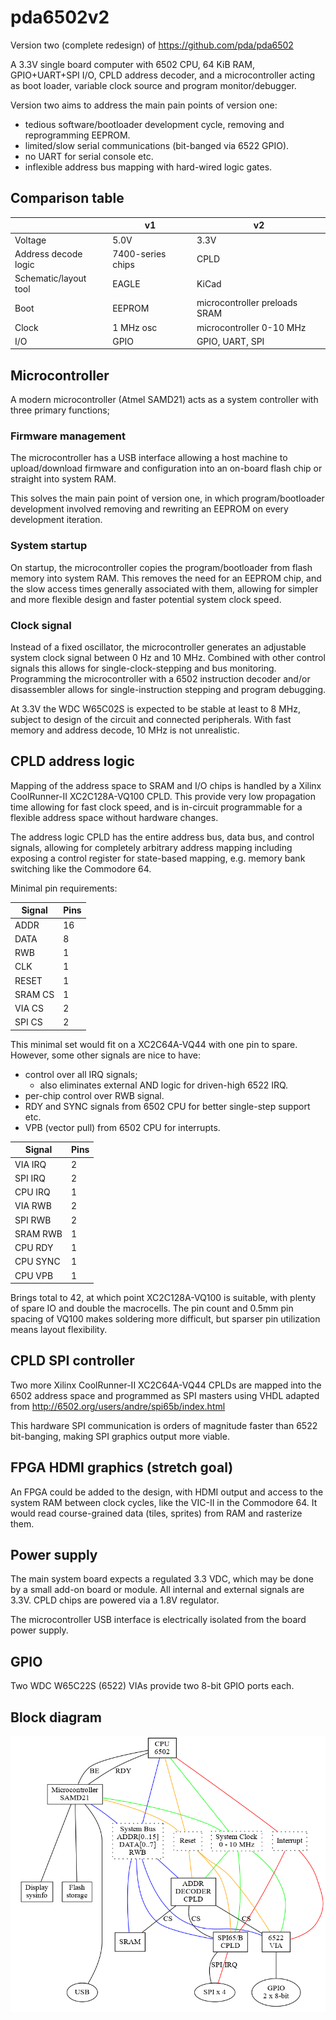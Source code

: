 pda6502v2
=========

Version two (complete redesign) of https://github.com/pda/pda6502

A 3.3V single board computer with 6502 CPU, 64 KiB RAM, GPIO+UART+SPI I/O, CPLD
address decoder, and a microcontroller acting as boot loader, variable clock
source and program monitor/debugger.

Version two aims to address the main pain points of version one:

* tedious software/bootloader development cycle, removing and reprogramming EEPROM.
* limited/slow serial communications (bit-banged via 6522 GPIO).
* no UART for serial console etc.
* inflexible address bus mapping with hard-wired logic gates.


Comparison table
----------------

|                       | v1                  | v2                             |
| --------------------- | ------------------- | ------------------------------ |
| Voltage               | 5.0V                | 3.3V                           |
| Address decode logic  | 7400-series chips   | CPLD                           |
| Schematic/layout tool | EAGLE               | KiCad                          |
| Boot                  | EEPROM              | microcontroller preloads SRAM  |
| Clock                 | 1 MHz osc           | microcontroller 0-10 MHz       |
| I/O                   | GPIO                | GPIO, UART, SPI                |


Microcontroller
---------------

A modern microcontroller (Atmel SAMD21) acts as a system controller with three
primary functions;

### Firmware management

The microcontroller has a USB interface allowing a host machine to
upload/download firmware and configuration into an on-board flash chip or
straight into system RAM.

This solves the main pain point of version one, in which program/bootloader
development involved removing and rewriting an EEPROM on every development
iteration.

### System startup

On startup, the microcontroller copies the program/bootloader from flash memory
into system RAM. This removes the need for an EEPROM chip, and the slow access
times generally associated with them, allowing for simpler and more flexible
design and faster potential system clock speed.

### Clock signal

Instead of a fixed oscillator, the microcontroller generates an adjustable
system clock signal between 0 Hz and 10 MHz. Combined with other control
signals this allows for single-clock-stepping and bus monitoring. Programming
the microcontroller with a 6502 instruction decoder and/or disassembler allows
for single-instruction stepping and program debugging.

At 3.3V the WDC W65C02S is expected to be stable at least to 8 MHz, subject to
design of the circuit and connected peripherals. With fast memory and address
decode, 10 MHz is not unrealistic.


CPLD address logic
------------------

Mapping of the address space to SRAM and I/O chips is handled by a Xilinx
CoolRunner-II XC2C128A-VQ100 CPLD.  This provide very low propagation time
allowing for fast clock speed, and is in-circuit programmable for a flexible
address space without hardware changes.

The address logic CPLD has the entire address bus, data bus, and control
signals, allowing for completely arbitrary address mapping including exposing a
control register for state-based mapping, e.g. memory bank switching like the
Commodore 64.

Minimal pin requirements:

| Signal  | Pins |
| ------- | ---- |
| ADDR    |  16  |
| DATA    |   8  |
| RWB     |   1  |
| CLK     |   1  |
| RESET   |   1  |
| SRAM CS |   1  |
| VIA CS  |   2  |
| SPI CS  |   2  |

This minimal set would fit on a XC2C64A-VQ44 with one pin to spare. However,
some other signals are nice to have:

* control over all IRQ signals;
  * also eliminates external AND logic for driven-high 6522 IRQ.
* per-chip control over RWB signal.
* RDY and SYNC signals from 6502 CPU for better single-step support etc.
* VPB (vector pull) from 6502 CPU for interrupts.

| Signal   | Pins |
| -------- | ---- |
| VIA IRQ  |   2  |
| SPI IRQ  |   2  |
| CPU IRQ  |   1  |
| VIA RWB  |   2  |
| SPI RWB  |   2  |
| SRAM RWB |   1  |
| CPU RDY  |   1  |
| CPU SYNC |   1  |
| CPU VPB  |   1  |

Brings total to 42, at which point XC2C128A-VQ100 is suitable, with plenty of
spare IO and double the macrocells. The pin count and 0.5mm pin spacing of
VQ100 makes soldering more difficult, but sparser pin utilization means layout
flexibility.


CPLD SPI controller
-------------------

Two more Xilinx CoolRunner-II XC2C64A-VQ44 CPLDs are mapped into the 6502
address space and programmed as SPI masters using VHDL adapted from
http://6502.org/users/andre/spi65b/index.html

This hardware SPI communication is orders of magnitude faster than 6522
bit-banging, making SPI graphics output more viable.


FPGA HDMI graphics (stretch goal)
---------------------------------

An FPGA could be added to the design, with HDMI output and access to the system
RAM between clock cycles, like the VIC-II in the Commodore 64. It would read
course-grained data (tiles, sprites) from RAM and rasterize them.


Power supply
------------

The main system board expects a regulated 3.3 VDC, which may be done by a small
add-on board or module. All internal and external signals are 3.3V. CPLD chips
are powered via a 1.8V regulator.

The microcontroller USB interface is electrically isolated from the board power
supply.


GPIO
----

Two WDC W65C22S (6522) VIAs provide two 8-bit GPIO ports each.


Block diagram
-------------

![](docs/block.png)
